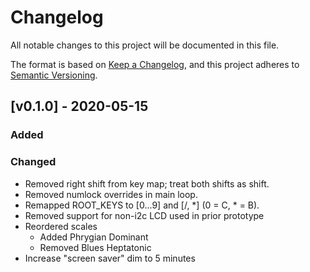 # Changelog

All notable changes to this project will be documented in this file.

The format is based on [Keep a Changelog](c),
and this project adheres to [Semantic Versioning](https://semver.org/spec/v2.0.0.html).

## [v0.1.0] - 2020-05-15

### Added

### Changed
- Removed right shift from key map; treat both shifts as shift.
- Removed numlock overrides in main loop.
- Remapped ROOT_KEYS to [0...9] and [/, *] (0 = C, * = B).
- Removed support for non-i2c LCD used in prior prototype
- Reordered scales
  - Added Phrygian Dominant
  - Removed Blues Heptatonic
- Increase "screen saver" dim to 5 minutes